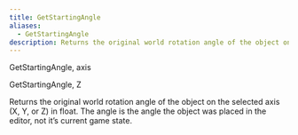 ```yaml
---
title: GetStartingAngle
aliases:
  - GetStartingAngle
description: Returns the original world rotation angle of the object on the selected axis in float.
---
```

GetStartingAngle, axis

GetStartingAngle, Z

Returns the original world rotation angle of the object on the selected axis (X, Y, or Z) in float. The angle is the angle the object was placed in the editor, not it’s current game state.
